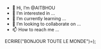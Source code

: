 - 👋 Hi, I’m @AITBHOU
- 👀 I’m interested in ...
- 🌱 I’m currently learning ...
- 💞️ I’m looking to collaborate on ...
- 📫 How to reach me ...

<!---
AITBHOU/AITBHOU is a ✨ special ✨ repository because its `README.md` (this file) appears on your GitHub profile.
You can click the Preview link to take a look at your changes.
--->
ECRIRE("BONJOUR TOUTE LE MONDE")=);
